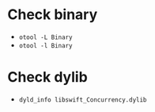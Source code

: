 
# Check binary

* `otool -L Binary`
* `otool -l Binary`

# Check dylib

* `dyld_info libswift_Concurrency.dylib`
